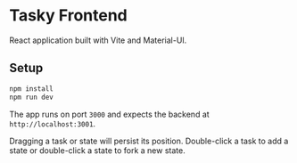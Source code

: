 # Tasky Frontend

React application built with Vite and Material-UI.

## Setup

```bash
npm install
npm run dev
```

The app runs on port `3000` and expects the backend at `http://localhost:3001`.

Dragging a task or state will persist its position. Double-click a task to add a state or double-click a state to fork a new state.
